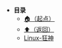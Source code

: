 * **目录**
  * [🏠（起点）](/study/README)
  * [⬆️（返回）](/study/运维/README)
  * [Linux-狂神](/study/运维/04-Linux/Linux-狂神)